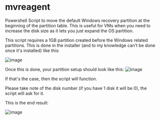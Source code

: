 # mvreagent
Powershell Script to move the default Windows recovery partition at the beginning of the partition table. This is useful for VMs when you need to increase the disk size as it lets you just expand the OS partition.


This script requires a 1GB partition created before the Windows related partitions. This is done in the installer (and to my knowledge can't be done once it's installed) like this: 

![image](https://github.com/user-attachments/assets/6f98728d-6727-4429-9650-cb15df8fd511)

Once this is done, your partition setup should look like this: 
![image](https://github.com/user-attachments/assets/1583c5e9-b0fa-4b71-89d7-919677a5a681)

If that's the case, then the script will function.

Please take note of the disk number (if you have 1 disk it will be 0), the script will ask for it.



This is the end result: 

![image](https://github.com/user-attachments/assets/a2a0b03a-a908-4d54-9dbb-ef237ec8d1e4)
